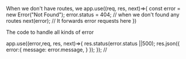 When we don't have routes, we
app.use((req, res, next)=>{
    const error = new Error("Not Found");
    error.status = 404; // when we don't found any routes
    next(error); // It forwards error requests here
})

The code to handle all kinds of error

app.use((error,req, res, next)=>{
    res.status(error.status ||500);
    res.json({
        error:{
            message: error.message,
        }
    });
}); //

